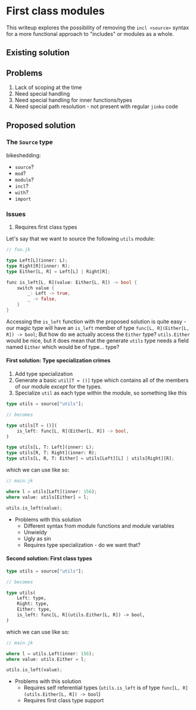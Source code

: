 # First class modules

This writeup explores the possibility of removing the `incl <source>` syntax for a more functional approach to "includes" or modules as a whole.

## Existing solution
## Problems
  1. Lack of scoping at the time
  2. Need special handling
  3. Need special handling for inner functions/types
  4. Need special path resolution - not present with regular `jinko` code

## Proposed solution

### The `Source` type

bikeshedding:

- `source`?
- `mod`?
- `module`?
- `incl`?
- `with`?
- `import`

### Issues

1. Requires first class types

Let's say that we want to source the following `utils` module:

```rust
// foo.jk

type Left[L](inner: L);
type Right[R](inner: R);
type Either[L, R] = Left[L] | Right[R];

func is_left[L, R](value: Either[L, R]) -> bool {
    switch value {
        _: Left -> true,
        _ -> false,
    }
}
```

Accessing the `is_left` function with the proposed solution is quite easy - our magic type will have an `is_left` member of type `func[L, R](Either[L, R]) -> bool`;
But how do we actually access the `Either` type? `utils.Either` would be nice, but it does mean that the generate `utils` type needs a field named `Either` which would be of type... type?
  
#### First solution: Type specialization crimes

1. Add type specialization
2. Generate a basic `util[T = ()]`  type which contains all of the members of our module *except* for the types.
3. Specialize `util` as each type within the module, so something like this

```rust
type utils = source["utils"];

// becomes

type utils[T = ()](
    is_left: func[L, R](Either[L, R]) -> bool,
)

type utils[L, T: Left](inner: L);
type utils[R, T: Right](inner: R);
type utils[L, R, T: Either] = utils[Left][L] | utils[Right][R];
```

which we can use like so:

```rust
// main.jk

where l = utils[Left](inner: 156);
where value: utils[Either] = l;

utils.is_left(value);
```

* Problems with this solution
    * Different syntax from module functions and module variables
    * Unwieldy
    * Ugly as sin
    * Requires type specialization - do we want that?

#### Second solution: First class types

```rust
type utils = source["utils"];

// becomes

type utils(
    Left: type,
    Right: type,
    Either: type,
    is_left: func[L, R](utils.Either[L, R]) -> bool,
)
```

which we can use like so:

```rust
// main.jk

where l = utils.Left(inner: 156);
where value: utils.Either = l;

utils.is_left(value);
```

* Problems with this solution
    * Requires self referential types (`utils.is_left` is of type `func[L, R](utils.Either[L, R]) -> bool`)
    * Requires first class type support
